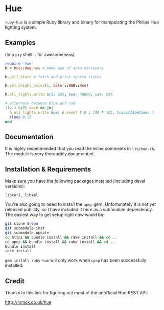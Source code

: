 # Hue

`ruby-hue` is a simple Ruby library and binary for manipulating the Philips Hue
lighting system.


## Examples

(In a `pry` shell... for awesomeness)

```ruby
require 'hue'
h = Hue::Hue.new # make use of auto-discovery

h.poll_state # fetch and print system status

h.set_bright_color(1, Color::RGB::Red)

h.all_lights.write bri: 255, hue: 40000, sat: 200

# alternate between blue and red
(1..1.0/0).each do |n|
  h.all_lights.write hue: n.even? ? 0 : 248 * 182, transitiontime: 1
  sleep 0.15
end
```


## Documentation

It is highly recommended that you read the inline comments in `lib/hue.rb`. The
module is very thoroughly documented.


## Installation & Requirements

Make sure you have the following packages installed (including devel versions):

    libcurl, libxml

You're also going to need to install the `upnp` gem. Unfortunately it is not yet released publicly, so I have included it here as a submodule dependency. The easiest way to get setup right now would be:

```bash
git clone $repo
git submodule init
git submodule update
cd httpi && bundle install && rake install && cd ..
cd upnp && bundle install && rake install && cd ..
bundle install
rake install
```

`gem install ruby-hue` will only work when `upnp` has been successfully installed.


## Credit

Thanks to this link for figuring out most of the unofficial Hue REST API:

http://rsmck.co.uk/hue
